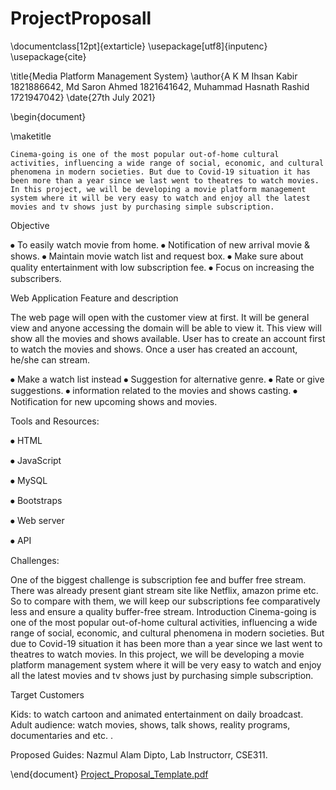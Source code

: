# ProjectProposall
\documentclass[12pt]{extarticle}
\usepackage[utf8]{inputenc}
\usepackage{cite}

\title{Media Platform Management System}
\author{A K M Ihsan Kabir 1821886642, 
        Md Saron Ahmed 1821641642, 
        Muhammad Hasnath
        Rashid 1721947042}
\date{27th July 2021}

\begin{document}

\maketitle


	Cinema-going is one of the most popular out-of-home cultural activities, influencing a wide range of social, economic, and cultural phenomena in modern societies. But due to Covid-19 situation it has been more than a year since we last went to theatres to watch movies. In this project, we will be developing a movie platform management system where it will be very easy to watch and enjoy all the latest movies and tv shows just by purchasing simple subscription. 


Objective


⦁	To easily watch movie from home.
⦁	Notification of new arrival movie & shows.
⦁	Maintain movie watch list and request box.
⦁	Make sure about quality entertainment with low subscription fee.
⦁	Focus on increasing the subscribers.


Web Application Feature and description

The web page will open with the customer view at first. It will be general view and anyone accessing the domain will be able to view it. This view will show all the movies and shows available. User has to create an account first to watch the movies and shows. Once a user has created an account, he/she can stream.

⦁	Make a watch list instead
⦁	Suggestion for alternative genre.
⦁	Rate or give suggestions.
⦁	information related to the movies and shows casting.
⦁	Notification for new upcoming shows and movies.


Tools and Resources: 

⦁	HTML

⦁	JavaScript

⦁	MySQL

⦁	Bootstraps

⦁	Web server

⦁	API 


Challenges: 

One of the biggest challenge is subscription fee and buffer free stream. There was already present giant stream site like Netflix, amazon prime etc. So to compare with them, we will keep our subscriptions fee comparatively less and ensure a quality buffer-free stream.
Introduction
	Cinema-going is one of the most popular out-of-home cultural activities, influencing a wide range of social, economic, and cultural phenomena in modern societies. But due to Covid-19 situation it has been more than a year since we last went to theatres to watch movies. In this project, we will be developing a movie platform management system where it will be very easy to watch and enjoy all the latest movies and tv shows just by purchasing simple subscription. 


Target Customers

Kids: to watch cartoon and animated entertainment on daily broadcast.
Adult audience: watch movies, shows, talk shows, reality programs, documentaries and etc. .


Proposed Guides: Nazmul Alam Dipto, Lab Instructorr, CSE311.

\end{document}
[Project_Proposal_Template.pdf](https://github.com/IhsanKabir/ProjectProposall/files/6891330/Project_Proposal_Template.pdf)
